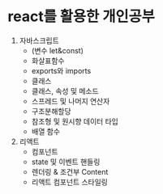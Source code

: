 # react를 활용한 개인공부

1. 자바스크립트 
    - (변수 let&const)
    - 화살표함수
    - exports와 imports
    - 클래스
    - 클래스, 속성 및 메소드
    - 스프레드 및 나머지 연산자
    - 구조분해할당
    - 참조형 및 원시향 데이터 타입
    - 배열 함수
2. 리액트
    - 컴포넌트
    - state 및 이벤트 핸들링
    - 렌더링 & 조건부 Content
    - 리액트 컴포넌트 스타일링